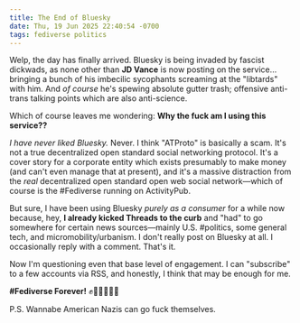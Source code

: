 ```yaml
---
title: The End of Bluesky
date: Thu, 19 Jun 2025 22:40:54 -0700
tags: fediverse politics
---
```


Welp, the day has finally arrived. Bluesky is being invaded by fascist dickwads, as none other than **JD Vance** is now posting on the service…bringing a bunch of his imbecilic sycophants screaming at the "libtards" with him. And _of course_ he's spewing absolute gutter trash; offensive anti-trans talking points which are also anti-science.

Which of course leaves me wondering: **Why the fuck am I using this service??**

_I have never liked Bluesky._ Never. I think "ATProto" is basically a scam. It's not a true decentralized open standard social networking protocol. It's a cover story for a corporate entity which exists presumably to make money (and can't even manage that at present), and it's a massive distraction from the _real_ decentralized open standard open web social network—which of course is the #Fediverse running on ActivityPub.

But sure, I have been using Bluesky *purely as a consumer* for a while now because, hey, **I already kicked Threads to the curb** and "had" to go somewhere for certain news sources—mainly U.S. #politics, some general tech, and micromobility/urbanism. I don't really post on Bluesky at all. I occasionally reply with a comment. That's it.

Now I'm questioning even that base level of engagement. I can "subscribe" to a few accounts via RSS, and honestly, I think that may be enough for me.

**#Fediverse Forever!** ✊🏳️‍🌈🏳️‍⚧️🌟

P.S. Wannabe American Nazis can go fuck themselves.
